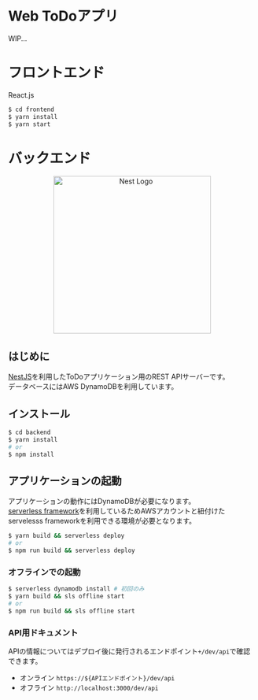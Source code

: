 # Web ToDoアプリ

WIP...

# フロントエンド

React.js

```bash
$ cd frontend
$ yarn install
$ yarn start
```

# バックエンド

<p align="center">
  <a href="http://nestjs.com/" target="blank"><img src="https://nestjs.com/img/logo_text.svg" width="320" alt="Nest Logo" /></a>
</p>

## はじめに

[NestJS](https://github.com/nestjs/nest)を利用したToDoアプリケーション用のREST APIサーバーです。  
データベースにはAWS DynamoDBを利用しています。

## インストール

```bash
$ cd backend
$ yarn install
# or
$ npm install
```

## アプリケーションの起動

アプリケーションの動作にはDynamoDBが必要になります。  
[serverless framework](https://www.serverless.com/)を利用しているためAWSアカウントと紐付けたservelesss frameworkを利用できる環境が必要となります。

```bash
$ yarn build && serverless deploy
# or
$ npm run build && serverless deploy
```

### オフラインでの起動

```bash
$ serverless dynamodb install # 初回のみ
$ yarn build && sls offline start
# or
$ npm run build && sls offline start
```

### API用ドキュメント

APIの情報についてはデプロイ後に発行されるエンドポイント`+/dev/api`で確認できます。  

- オンライン
`https://${APIエンドポイント}/dev/api`
- オフライン
`http://localhost:3000/dev/api`
